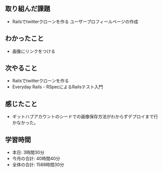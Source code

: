 ## 取り組んだ課題
- Railsでtwitterクローンを作る ユーザープロフィールページの作成
## わかったこと
- 画像にリンクをつける
## 次やること
- Railsでtwitterクローンを作る
- Everyday Rails - RSpecによるRailsテスト入門
## 感じたこと
- ギットハブアカウントのシードでの画像保存方法がわからずデプロイまで行かなかった。
## 学習時間
- 本日: 3時間30分
- 今月の合計: 40時間40分
- 全体の合計: 1588時間30分
